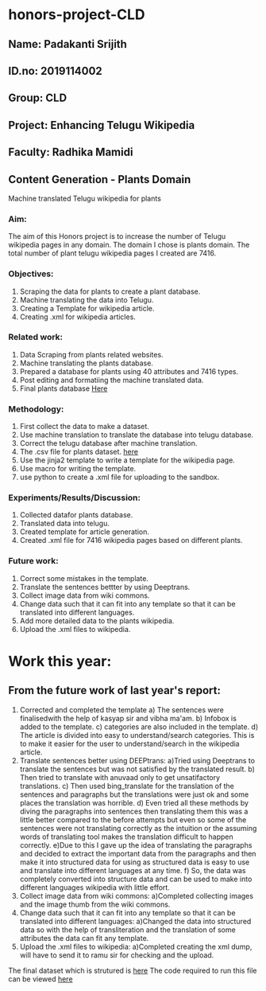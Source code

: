 # honors-project-CLD
## Name: Padakanti Srijith
## ID.no: 2019114002
## Group: CLD
## Project: Enhancing Telugu Wikipedia
## Faculty: Radhika Mamidi

## Content Generation - Plants Domain
Machine translated Telugu wikipedia for plants
### Aim: 
The aim of this Honors project is to increase the number of Telugu wikipedia pages in any domain. The domain I chose is plants domain.
The total number of plant telugu wikipedia pages I created are 7416.

### Objectives:
1) Scraping the data for plants to create a plant database.
2) Machine translating the data into Telugu.
3) Creating a Template for wikipedia article.
4) Creating .xml for wikipedia articles.


### Related work:
1) Data Scraping from plants related websites.
2) Machine translating the plants database.
3) Prepared a database for plants using 40 attributes and 7416 types.
4) Post editing and formatiing the machine translated data.
5) Final plants database [Here](https://docs.google.com/spreadsheets/d/1lbGH9-2tr1NSMClUi_FNch0qDr9RmBPmwqZAEQ0M4oI/edit#gid=0)

### Methodology:
1) First collect the data to make a dataset.
2) Use machine translation to translate the database into telugu database.
3) Correct the telugu database after machine translation.
4) The .csv file for plants dataset. [here](https://docs.google.com/spreadsheets/d/1DUPudD23SuMjWWg8wX-OJzOoxEp-zePhNu3TuvISing/edit#gid=1216063786)
5) Use the jinja2 template to write a template for the wikipedia page.
6) Use macro for writing the template.
7) use python to create a .xml file for uploading to the sandbox.

### Experiments/Results/Discussion:
1) Collected datafor plants database.
2) Translated data into telugu.
3) Created template for article generation.
4) Created .xml file for 7416 wikipedia pages based on different plants.


### Future work:
1) Correct some mistakes in the template.
2) Translate the sentences bettter by using Deeptrans.
3) Collect image data from wiki commons.
4) Change data such that it can fit into any template so that it can be translated into different languages.
5) Add more detailed data to the plants wikipedia.
6) Upload the .xml files to wikipedia.


# Work this year:

## From the future work of last year's report:

1) Corrected and completed the template
	a) The sentences were finalisedwith the help of kasyap sir and vibha ma'am.
	b) Infobox is added to the template.
	c) categories are also included in the template.
	d) The article is divided into easy to understand/search categories. This is to make it easier for the user to understand/search in the wikipedia article.
2) Translate sentences better using DEEPtrans:
	a)Tried using Deeptrans to translate the sentences but was not satisfied by the translated result.
	b) Then tried to translate with anuvaad only to get unsatifactory translations.
	c) Then used bing_translate for the translation of the sentences and paragraphs but the translations were just ok and some places the translation was horrible.
	d) Even tried all these methods by diving the paragraphs into sentences then translating them this was a little better compared to the before attempts but even so some of the sentences were not translating correctly as the intuition or the assuming words of translating tool makes the translation difficult to happen correctly.
	e)Due to this I gave up the idea of translating the paragraphs and decided to extract the important data from the paragraphs and then make it into structured data for using as structured data is easy to use and translate into different languages at any time.
	f) So, the data was completely converted into structure data and can be used to make into  different languages wikipedia with little effort.
3) Collect image data from wiki commons:
	a)Completed collecting images and the image thumb from the wiki commons.
4) Change data such that it can fit into any template so that it can be translated into different languages:
	a)Changed the data into structured data so with the help of transliteration and the translation of some attributes the data can fit any template.
5) Upload the .xml files to wikipedia:
	a)Completed creating the xml dump, will have to send it to ramu sir for checking and the upload.
	
	
The final dataset which is strutured is [here](https://docs.google.com/spreadsheets/d/17XLbnxtIJ2C-HR3W_JOmWFt6p5gpSWzygAG8D9yTvuo/edit?usp=sharing)
The code required to run this file can be viewed [here](https://colab.research.google.com/drive/1RNwc0WoeyY3_ooZnR56yYOWcFY4A0Ft4?usp=sharing)

